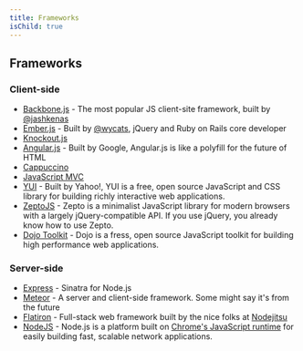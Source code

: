```yaml
---
title: Frameworks
isChild: true
---
```


## Frameworks

### Client-side

* [Backbone.js](http://backbonejs.org) - The most popular JS client-site framework, built by [@jashkenas](http://twitter.com/jashkenas)
* [Ember.js](http://emberjs.com) - Built by [@wycats](http://twitter.com/wycats), jQuery and Ruby on Rails core developer
* [Knockout.js](http://knockoutjs.com/)
* [Angular.js](http://angularjs.org/) - Built by Google, Angular.js is like a polyfill for the future of HTML
* [Cappuccino](http://cappuccino.org/)
* [JavaScript MVC](http://javascriptmvc.com/)
* [YUI](http://yuilibrary.com/) - Built by Yahoo!, YUI is a free, open source JavaScript and CSS library for building richly interactive web applications.
* [ZeptoJS](http://zeptojs.com/) - Zepto is a minimalist JavaScript library for modern browsers with a largely jQuery-compatible API. If you use jQuery, you already know how to use Zepto.
* [Dojo Toolkit](http://dojotoolkit.org/) - Dojo is a fress, open source JavaScript toolkit for building high performance web applications.


### Server-side

* [Express](http://expressjs.com/) - Sinatra for Node.js
* [Meteor](http://meteor.com/) - A server and client-side framework. Some might say it's from the future
* [Flatiron](http://flatironjs.org/) - Full-stack web framework built by the nice folks at [Nodejitsu](http://nodejitsu.com)
* [NodeJS](http://nodejs.org/) - Node.js is a platform built on [Chrome's JavaScript runtime](https://code.google.com/p/v8/) for easily building fast, scalable network applications.
